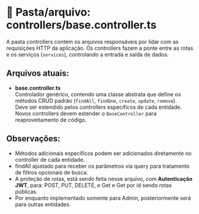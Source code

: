 # 📂 Pasta/arquivo: controllers/base.controller.ts

A pasta controllers contém os arquivos responsáveis por lidar com as requisições HTTP da aplicação. Os controllers fazem a ponte entre as rotas e os serviços (`services`), controlando a entrada e saída de dados.

## Arquivos atuais:

- **base.controller.ts**  
  Controlador genérico, contendo uma classe abstrata que define os métodos CRUD padrão (`findAll`, `findOne`, `create`, `update`, `remove`).  
  Deve ser estendido pelos controllers específicos de cada entidade. Novos controllers devem estender o `BaseController` para reaproveitamento de código.

## Observações:
- Métodos adicionais específicos podem ser adicionados diretamente no controller de cada entidade.
- findAll ajustado para receber os parâmetros via query para tratamento de filtros opcionais de busca.
- A proteção de rotas, está sendo feita nesse arquivo, com **Autenticação JWT**, para: POST, PUT, DELETE, e Get e Get por id sendo rotas públicas.
- Por enquanto implementado somente para Admin, posteriormente será para outras entidades.